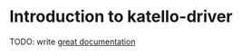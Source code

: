 # Introduction to katello-driver

TODO: write [great documentation](http://jacobian.org/writing/great-documentation/what-to-write/)
